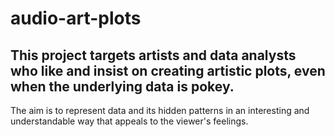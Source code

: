 # audio-art-plots

## This project targets artists and data analysts who like and insist on creating artistic plots, even when the underlying data is pokey. 
The aim is to represent data and its hidden patterns in an interesting and understandable way that appeals to the viewer's feelings.

